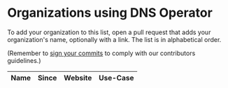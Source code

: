 # Organizations using DNS Operator

To add your organization to this list, open a pull request that adds your organization's name, optionally with a link. The list is in alphabetical order.

(Remember to [sign your commits](https://docs.github.com/en/authentication/managing-commit-signature-verification/signing-commits) to comply with our contributors guidelines.)

| Name | Since | Website | Use-Case |
|:-|:-|:-|:-|
